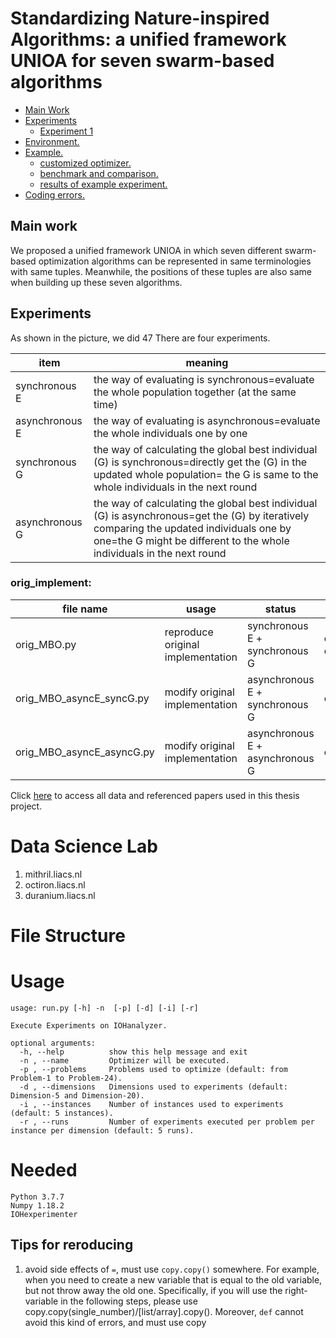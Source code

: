 # Standardizing Nature-inspired Algorithms: a unified framework UNIOA for seven swarm-based algorithms
- [ Main Work ](#ov)
- [ Experiments ](#ep)
  - [ Experiment 1 ](#ep1)
- [ Environment. ](#env)
- [ Example. ](#exm)
  - [ customized optimizer. ](#exm1)
  - [ benchmark and comparison. ](#exm2)
  - [ results of example experiment. ](#exm3)
- [ Coding errors. ](#cod)

<a name="ov"></a>
## Main work
We proposed a unified framework UNIOA in which seven different swarm-based optimization algorithms can be represented in same terminologies with same tuples. Meanwhile, the positions of these tuples are also same when building up these seven algorithms.

<a name="ep"></a>
## Experiments 
As shown in the picture, we did 47 There are four experiments.

| item | meaning |
| ----- | ------- |
| synchronous E | the way of evaluating is synchronous=evaluate the whole population together (at the same time) |
| asynchronous E | the way of evaluating is asynchronous=evaluate the whole individuals one by one |
| synchronous G | the way of calculating the global best individual (G) is synchronous=directly get the (G) in the updated whole population= the G is same to the whole individuals in the next round|
| asynchronous G | the way of calculating the global best individual (G) is asynchronous=get the (G) by iteratively comparing the updated individuals one by one=the G might be different to the whole individuals in the next round |




<a name="ep1"></a>
### orig_implement: 
| file name | usage | status | output name |
| --------- | ----- | ------ | ------------|
| orig_MBO.py  | reproduce original implementation|synchronous E + synchronous G | orig_MBO_syncE_syncG, orig_MBO |
| orig_MBO_asyncE_syncG.py  | modify original implementation|asynchronous E + synchronous G | orig_MBO_asyncE_syncG |
| orig_MBO_asyncE_asyncG.py  | modify original implementation|asynchronous E + asynchronous G | orig_MBO_asyncE_asyncG |









Click [here](https://surfdrive.surf.nl/files/index.php/s/sffBTtaFT5Yynrx) to access all data and referenced papers used in this thesis project.

# Data Science Lab
1. mithril.liacs.nl
2. octiron.liacs.nl
3. duranium.liacs.nl

# File Structure

# Usage
```
usage: run.py [-h] -n  [-p] [-d] [-i] [-r]

Execute Experiments on IOHanalyzer.

optional arguments:
  -h, --help          show this help message and exit
  -n , --name         Optimizer will be executed.
  -p , --problems     Problems used to optimize (default: from Problem-1 to Problem-24).
  -d , --dimensions   Dimensions used to experiments (default: Dimension-5 and Dimension-20).
  -i , --instances    Number of instances used to experiments (default: 5 instances).
  -r , --runs         Number of experiments executed per problem per instance per dimension (default: 5 runs).

```
# Needed
```
Python 3.7.7
Numpy 1.18.2
IOHexperimenter
```
<a name="cod"></a>
## Tips for reroducing 
1. avoid side effects of ``=``, must use ``copy.copy()`` somewhere. For example, when you need to create a new variable that is equal to the old variable, but not throw away the old one. Specifically, if you will use the right-variable in the following steps, please use copy.copy(single_number)/[list/array].copy(). Moreover, ``def`` cannot avoid this kind of errors, and must use copy